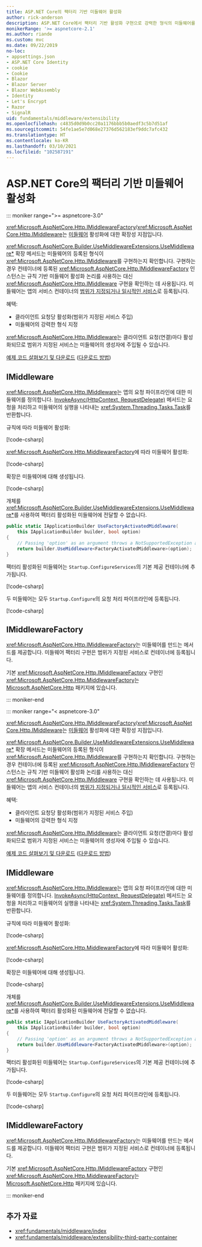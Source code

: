 ```yaml
---
title: ASP.NET Core의 팩터리 기반 미들웨어 활성화
author: rick-anderson
description: ASP.NET Core에서 팩터리 기반 활성화 구현으로 강력한 형식의 미들웨어를 사용하는 방법을 알아봅니다.
monikerRange: '>= aspnetcore-2.1'
ms.author: riande
ms.custom: mvc
ms.date: 09/22/2019
no-loc:
- appsettings.json
- ASP.NET Core Identity
- cookie
- Cookie
- Blazor
- Blazor Server
- Blazor WebAssembly
- Identity
- Let's Encrypt
- Razor
- SignalR
uid: fundamentals/middleware/extensibility
ms.openlocfilehash: c4835d0d9b0cc20a1176bbb5b0aedf3c5b7d51af
ms.sourcegitcommit: 54fe1ae5e7d068e27376d562183ef9ddc7afc432
ms.translationtype: HT
ms.contentlocale: ko-KR
ms.lasthandoff: 03/10/2021
ms.locfileid: "102587191"
---
```

# <a name="factory-based-middleware-activation-in-aspnet-core"></a>ASP.NET Core의 팩터리 기반 미들웨어 활성화

::: moniker range=">= aspnetcore-3.0"

<xref:Microsoft.AspNetCore.Http.IMiddlewareFactory>/<xref:Microsoft.AspNetCore.Http.IMiddleware>는 [미들웨어](xref:fundamentals/middleware/index) 활성화에 대한 확장성 지점입니다.

<xref:Microsoft.AspNetCore.Builder.UseMiddlewareExtensions.UseMiddleware*> 확장 메서드는 미들웨어의 등록된 형식이 <xref:Microsoft.AspNetCore.Http.IMiddleware>를 구현하는지 확인합니다. 구현하는 경우 컨테이너에 등록된 <xref:Microsoft.AspNetCore.Http.IMiddlewareFactory> 인스턴스는 규칙 기반 미들웨어 활성화 논리를 사용하는 대신 <xref:Microsoft.AspNetCore.Http.IMiddleware> 구현을 확인하는 데 사용됩니다. 미들웨어는 앱의 서비스 컨테이너의 [범위가 지정되거나 일시적인 서비스](xref:fundamentals/dependency-injection#service-lifetimes)로 등록됩니다.

혜택:

* 클라이언트 요청당 활성화(범위가 지정된 서비스 주입)
* 미들웨어의 강력한 형식 지정

<xref:Microsoft.AspNetCore.Http.IMiddleware>는 클라이언트 요청(연결)마다 활성화되므로 범위가 지정된 서비스는 미들웨어의 생성자에 주입될 수 있습니다.

[예제 코드 살펴보기 및 다운로드](https://github.com/dotnet/AspNetCore.Docs/tree/main/aspnetcore/fundamentals/middleware/extensibility/samples) ([다운로드 방법](xref:index#how-to-download-a-sample))

## <a name="imiddleware"></a>IMiddleware

<xref:Microsoft.AspNetCore.Http.IMiddleware>는 앱의 요청 파이프라인에 대한 미들웨어를 정의합니다. [InvokeAsync(HttpContext, RequestDelegate)](xref:Microsoft.AspNetCore.Http.IMiddleware.InvokeAsync*) 메서드는 요청을 처리하고 미들웨어의 실행을 나타내는 <xref:System.Threading.Tasks.Task>를 반환합니다.

규칙에 따라 미들웨어 활성화:

[!code-csharp[](extensibility/samples/3.x/MiddlewareExtensibilitySample/Middleware/ConventionalMiddleware.cs?name=snippet1)]

<xref:Microsoft.AspNetCore.Http.MiddlewareFactory>에 따라 미들웨어 활성화:

[!code-csharp[](extensibility/samples/3.x/MiddlewareExtensibilitySample/Middleware/FactoryActivatedMiddleware.cs?name=snippet1)]

확장은 미들웨어에 대해 생성됩니다.

[!code-csharp[](extensibility/samples/3.x/MiddlewareExtensibilitySample/Middleware/MiddlewareExtensions.cs?name=snippet1)]

개체를 <xref:Microsoft.AspNetCore.Builder.UseMiddlewareExtensions.UseMiddleware*>를 사용하여 팩터리 활성화된 미들웨어에 전달할 수 없습니다.

```csharp
public static IApplicationBuilder UseFactoryActivatedMiddleware(
    this IApplicationBuilder builder, bool option)
{
    // Passing 'option' as an argument throws a NotSupportedException at runtime.
    return builder.UseMiddleware<FactoryActivatedMiddleware>(option);
}
```

팩터리 활성화된 미들웨어는 `Startup.ConfigureServices`의 기본 제공 컨테이너에 추가됩니다.

[!code-csharp[](extensibility/samples/3.x/MiddlewareExtensibilitySample/Startup.cs?name=snippet1&highlight=6)]

두 미들웨어는 모두 `Startup.Configure`의 요청 처리 파이프라인에 등록됩니다.

[!code-csharp[](extensibility/samples/3.x/MiddlewareExtensibilitySample/Startup.cs?name=snippet2&highlight=12-13)]

## <a name="imiddlewarefactory"></a>IMiddlewareFactory

<xref:Microsoft.AspNetCore.Http.IMiddlewareFactory>는 미들웨어를 만드는 메서드를 제공합니다. 미들웨어 팩터리 구현은 범위가 지정된 서비스로 컨테이너에 등록됩니다.

기본 <xref:Microsoft.AspNetCore.Http.IMiddlewareFactory> 구현인 <xref:Microsoft.AspNetCore.Http.MiddlewareFactory>는 [Microsoft.AspNetCore.Http](https://www.nuget.org/packages/Microsoft.AspNetCore.Http/) 패키지에 있습니다.

::: moniker-end

::: moniker range="< aspnetcore-3.0"

<xref:Microsoft.AspNetCore.Http.IMiddlewareFactory>/<xref:Microsoft.AspNetCore.Http.IMiddleware>는 [미들웨어](xref:fundamentals/middleware/index) 활성화에 대한 확장성 지점입니다.

<xref:Microsoft.AspNetCore.Builder.UseMiddlewareExtensions.UseMiddleware*> 확장 메서드는 미들웨어의 등록된 형식이 <xref:Microsoft.AspNetCore.Http.IMiddleware>를 구현하는지 확인합니다. 구현하는 경우 컨테이너에 등록된 <xref:Microsoft.AspNetCore.Http.IMiddlewareFactory> 인스턴스는 규칙 기반 미들웨어 활성화 논리를 사용하는 대신 <xref:Microsoft.AspNetCore.Http.IMiddleware> 구현을 확인하는 데 사용됩니다. 미들웨어는 앱의 서비스 컨테이너의 [범위가 지정되거나 일시적인 서비스](xref:fundamentals/dependency-injection#service-lifetimes)로 등록됩니다.

혜택:

* 클라이언트 요청당 활성화(범위가 지정된 서비스 주입)
* 미들웨어의 강력한 형식 지정

<xref:Microsoft.AspNetCore.Http.IMiddleware>는 클라이언트 요청(연결)마다 활성화되므로 범위가 지정된 서비스는 미들웨어의 생성자에 주입될 수 있습니다.

[예제 코드 살펴보기 및 다운로드](https://github.com/dotnet/AspNetCore.Docs/tree/main/aspnetcore/fundamentals/middleware/extensibility/samples) ([다운로드 방법](xref:index#how-to-download-a-sample))

## <a name="imiddleware"></a>IMiddleware

<xref:Microsoft.AspNetCore.Http.IMiddleware>는 앱의 요청 파이프라인에 대한 미들웨어를 정의합니다. [InvokeAsync(HttpContext, RequestDelegate)](xref:Microsoft.AspNetCore.Http.IMiddleware.InvokeAsync*) 메서드는 요청을 처리하고 미들웨어의 실행을 나타내는 <xref:System.Threading.Tasks.Task>를 반환합니다.

규칙에 따라 미들웨어 활성화:

[!code-csharp[](extensibility/samples/2.x/MiddlewareExtensibilitySample/Middleware/ConventionalMiddleware.cs?name=snippet1)]

<xref:Microsoft.AspNetCore.Http.MiddlewareFactory>에 따라 미들웨어 활성화:

[!code-csharp[](extensibility/samples/2.x/MiddlewareExtensibilitySample/Middleware/FactoryActivatedMiddleware.cs?name=snippet1)]

확장은 미들웨어에 대해 생성됩니다.

[!code-csharp[](extensibility/samples/2.x/MiddlewareExtensibilitySample/Middleware/MiddlewareExtensions.cs?name=snippet1)]

개체를 <xref:Microsoft.AspNetCore.Builder.UseMiddlewareExtensions.UseMiddleware*>를 사용하여 팩터리 활성화된 미들웨어에 전달할 수 없습니다.

```csharp
public static IApplicationBuilder UseFactoryActivatedMiddleware(
    this IApplicationBuilder builder, bool option)
{
    // Passing 'option' as an argument throws a NotSupportedException at runtime.
    return builder.UseMiddleware<FactoryActivatedMiddleware>(option);
}
```

팩터리 활성화된 미들웨어는 `Startup.ConfigureServices`의 기본 제공 컨테이너에 추가됩니다.

[!code-csharp[](extensibility/samples/2.x/MiddlewareExtensibilitySample/Startup.cs?name=snippet1&highlight=6)]

두 미들웨어는 모두 `Startup.Configure`의 요청 처리 파이프라인에 등록됩니다.

[!code-csharp[](extensibility/samples/2.x/MiddlewareExtensibilitySample/Startup.cs?name=snippet2&highlight=13-14)]

## <a name="imiddlewarefactory"></a>IMiddlewareFactory

<xref:Microsoft.AspNetCore.Http.IMiddlewareFactory>는 미들웨어를 만드는 메서드를 제공합니다. 미들웨어 팩터리 구현은 범위가 지정된 서비스로 컨테이너에 등록됩니다.

기본 <xref:Microsoft.AspNetCore.Http.IMiddlewareFactory> 구현인 <xref:Microsoft.AspNetCore.Http.MiddlewareFactory>는 [Microsoft.AspNetCore.Http](https://www.nuget.org/packages/Microsoft.AspNetCore.Http/) 패키지에 있습니다.

::: moniker-end

## <a name="additional-resources"></a>추가 자료

* <xref:fundamentals/middleware/index>
* <xref:fundamentals/middleware/extensibility-third-party-container>
